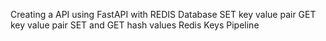 Creating a API using FastAPI with REDIS Database
SET key value pair 
GET key value pair
SET and GET hash values
Redis Keys
Pipeline
